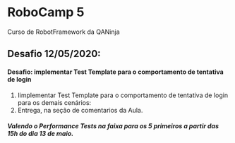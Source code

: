 # RoboCamp 5
Curso de RobotFramework da QANinja

## Desafio 12/05/2020: 
####  Desafio: implementar Test Template para o comportamento de tentativa de login
1. Iimplementar Test Template para o comportamento de tentativa de login para os demais cenários:
2. Entrega, na seção de comentarios da Aula.

##### Valendo o Performance Tests na faixa para os 5 primeiros a partir das 15h do dia 13 de maio.

